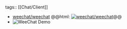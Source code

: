 tags:: [[Chat/Client]]

- [weechat/weechat](https://github.com/weechat/weechat)
  @@html: <a href="https://github.com/weechat/weechat/"><img src="https://github-readme-stats-astronomer.vercel.app/api/pin/?username=weechat&repo=weechat&theme=tokyonight" alt="weechat/weechat"/></a>@@
- ![WeeChat Demo](https://weechat.org/media/images/screenshots/weechat/medium/weechat_2019-12-04_strykar.png)